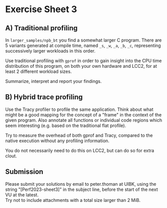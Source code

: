 Exercise Sheet 3
================

A) Traditional profiling
------------------------

In `larger_samples/npb_bt` you find a somewhat larger C program. There are 5 variants generated at compile time, named `_s`, `_w`, `_a`, `_b`, `_c`, representing successively larger workloads in this order.

Use traditional profiling with `gprof` in order to gain insight into the CPU time distribution of this program, on both your own hardware and LCC2, for at least 2 different workload sizes.

Summarize, interpret and report your findings.


B) Hybrid trace profiling
-------------------------

Use the Tracy profiler to profile the same application. Think about what might be a good mapping for the concept of a "frame" in the context of the given program. Also annotate all functions or individual code regions which seem interesting (e.g. based on the traditional flat profile).

Try to measure the overhead of both gprof and Tracy, compared to the native execution without any profiling information.

You do not necessarily need to do this on LCC2, but can do so for extra clout.


Submission
----------
Please submit your solutions by email to peter.thoman at UIBK, using the string "[Perf2023-sheet3]" in the subject line, before the start of the next VU at the latest.  
Try not to include attachments with a total size larger than 2 MiB.
